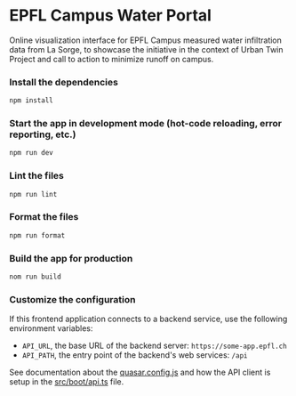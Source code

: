 # EPFL Campus Water Portal

Online visualization interface for EPFL Campus measured water infiltration data from La Sorge, to showcase the initiative in the context of Urban Twin Project and call to action to minimize runoff on campus.

### Install the dependencies

```bash
npm install
```

### Start the app in development mode (hot-code reloading, error reporting, etc.)

```bash
npm run dev
```

### Lint the files

```bash
npm run lint
```

### Format the files

```bash
npm run format
```

### Build the app for production

```bash
nom run build
```

### Customize the configuration

If this frontend application connects to a backend service, use the following environment variables:

- `API_URL`, the base URL of the backend server: `https://some-app.epfl.ch`
- `API_PATH`, the entry point of the backend's web services: `/api`

See documentation about the [quasar.config.js](https://v2.quasar.dev/quasar-cli-vite/quasar-config-js) and how the API client is setup in the [src/boot/api.ts](https://github.com/EPFL-ENAC/it4r-webmap/blob/main/src/boot/api.ts) file.
